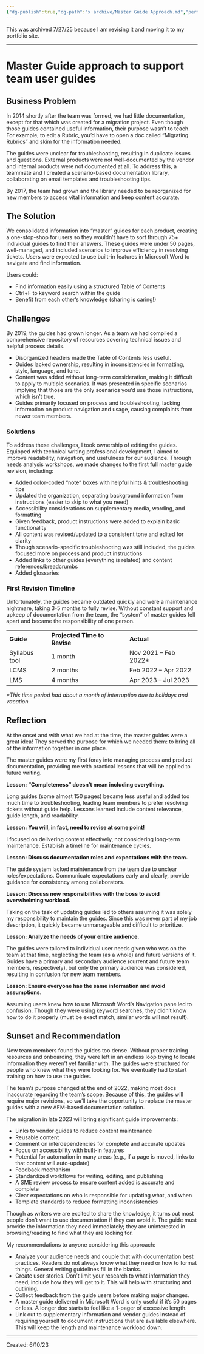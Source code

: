 ```yaml
---
{"dg-publish":true,"dg-path":"x archive/Master Guide Approach.md","permalink":"/x-archive/master-guide-approach/","created":"2024-12-14T14:07:39.551-05:00","updated":"2025-07-27T16:41:37.967-04:00"}
---
```



This was archived 7/27/25 because I am revising it and moving it to my portfolio site.

---
# Master Guide approach to support team user guides

## Business Problem

In 2014 shortly after the team was formed, we had little documentation, except for that which was created for a migration project. Even though those guides contained useful information, their purpose wasn’t to teach. For example, to edit a Rubric, you’d have to open a doc called “Migrating Rubrics” and skim for the information needed.

The guides were unclear for troubleshooting, resulting in duplicate issues and questions. External products were not well-documented by the vendor and internal products were not documented at all. To address this, a teammate and I created a scenario-based documentation library, collaborating on email templates and troubleshooting tips.

By 2017, the team had grown and the library needed to be reorganized for new members to access vital information and keep content accurate.

## The Solution

We consolidated information into “master” guides for each product, creating a one-stop-shop for users so they wouldn’t have to sort through 75+ individual guides to find their answers. These guides were under 50 pages, well-managed, and included scenarios to improve efficiency in resolving tickets. Users were expected to use built-in features in Microsoft Word to navigate and find information.

Users could:

- Find information easily using a structured Table of Contents
- Ctrl+F to keyword search within the guide
- Benefit from each other’s knowledge (sharing is caring!)

## Challenges

By 2019, the guides had grown longer. As a team we had compiled a comprehensive repository of resources covering technical issues and helpful process details.

- Disorganized headers made the Table of Contents less useful.
- Guides lacked ownership, resulting in inconsistencies in formatting, style, language, and tone.
- Content was added without long-term consideration, making it difficult to apply to multiple scenarios. It was presented in specific scenarios implying that those are the only scenarios you’d use those instructions, which isn’t true.
- Guides primarily focused on process and troubleshooting, lacking information on product navigation and usage, causing complaints from newer team members.

### Solutions

To address these challenges, I took ownership of editing the guides. Equipped with technical writing professional development, I aimed to improve readability, navigation, and usefulness for our audience. Through needs analysis workshops, we made changes to the first full master guide revision, including:

- Added color-coded “note” boxes with helpful hints & troubleshooting tips
- Updated the organization, separating background information from instructions (easier to skip to what you need)
- Accessibility considerations on supplementary media, wording, and formatting
- Given feedback, product instructions were added to explain basic functionality
- All content was revised/updated to a consistent tone and edited for clarity
- Though scenario-specific troubleshooting was still included, the guides focused more on process and product instructions
- Added links to other guides (everything is related) and content references/breadcrumbs
- Added glossaries

### First Revision Timeline

Unfortunately, the guides became outdated quickly and were a maintenance nightmare, taking 3-5 months to fully revise. Without constant support and upkeep of documentation from the team, the “system” of master guides fell apart and became the responsibility of one person.

|   |   |   |
|---|---|---|
|**Guide**|**Projected Time to Revise**|**Actual**|
|Syllabus tool|1 month|Nov 2021 – Feb 2022*|
|LCMS|2 months|Feb 2022 – Apr 2022|
|LMS|4 months|Apr 2023 – Jul 2023|

_*This time period had about a month of interruption due to holidays and vacation._

## Reflection

At the onset and with what we had at the time, the master guides were a great idea! They served the purpose for which we needed them: to bring all of the information together in one place.

The master guides were my first foray into managing process and product documentation, providing me with practical lessons that will be applied to future writing.

**Lesson: “Completeness” doesn’t mean including everything.**

Long guides (some almost 150 pages) became less useful and added too much time to troubleshooting, leading team members to prefer resolving tickets without guide help. Lessons learned include content relevance, guide length, and readability.

**Lesson: You will, in fact, need to revise at some point!**

I focused on delivering content effectively, not considering long-term maintenance. Establish a timeline for maintenance cycles.

**Lesson: Discuss documentation roles and expectations with the team.**

The guide system lacked maintenance from the team due to unclear roles/expectations. Communicate expectations early and clearly, provide guidance for consistency among collaborators.

**Lesson: Discuss new responsibilities with the boss to avoid overwhelming workload.**

Taking on the task of updating guides led to others assuming it was solely my responsibility to maintain the guides. Since this was never part of my job description, it quickly became unmanageable and difficult to prioritize.

**Lesson: Analyze the needs of your entire audience.**

The guides were tailored to individual user needs given who was on the team at that time, neglecting the team (as a whole) and future versions of it. Guides have a primary and secondary audience (current and future team members, respectively), but only the primary audience was considered, resulting in confusion for new team members.

**Lesson: Ensure everyone has the same information and avoid assumptions.**

Assuming users knew how to use Microsoft Word’s Navigation pane led to confusion. Though they were using keyword searches, they didn’t know how to do it properly (must be exact match, similar words will not result).

## Sunset and Recommendation

New team members found the guides too dense. Without proper training resources and onboarding, they were left in an endless loop trying to locate information they weren’t yet familiar with. The guides were structured for people who knew what they were looking for. We eventually had to start training on how to use the guides.

The team’s purpose changed at the end of 2022, making most docs inaccurate regarding the team’s scope. Because of this, the guides will require major revisions, so we’ll take the opportunity to replace the master guides with a new AEM-based documentation solution.

The migration in late 2023 will bring significant guide improvements:

- Links to vendor guides to reduce content maintenance
- Reusable content
- Comment on interdependencies for complete and accurate updates
- Focus on accessibility with built-in features
- Potential for automation in many areas (e.g., if a page is moved, links to that content will auto-update)
- Feedback mechanism
- Standardized workflows for writing, editing, and publishing
- A SME review process to ensure content added is accurate and complete
- Clear expectations on who is responsible for updating what, and when
- Template standards to reduce formatting inconsistencies

Though as writers we are excited to share the knowledge, it turns out most people don’t want to use documentation if they can avoid it. The guide must provide the information they need immediately; they are uninterested in browsing/reading to find what they are looking for.

My recommendations to anyone considering this approach:

- Analyze your audience needs and couple that with documentation best practices. Readers do not always know what they need or how to format things. General writing guidelines fill in the blanks.
- Create user stories. Don’t limit your research to what information they need, include how they will get to it. This will help with structuring and outlining.
- Collect feedback from the guide users before making major changes.
- A master guide delivered in Microsoft Word is only useful if it’s 50 pages or less. A longer doc starts to feel like a 1-pager of excessive length.
- Link out to supplementary information and vendor guides instead of requiring yourself to document instructions that are available elsewhere. This will keep the length and maintenance workload down.
---
Created: 6/10/23